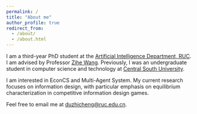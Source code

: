 ```yaml
---
permalink: /
title: "About me"
author_profile: true
redirect_from: 
  - /about/
  - /about.html
---
```


I am a third-year PhD student at the [Artificial Intelligence Department, RUC](http://ai.ruc.edu.cn/).
I am advised by Professor [Zihe Wang](https://gsai.ruc.edu.cn/wangzihe).
Previously, I was an undergraduate student in computer science and technology at [Central South University](https://cse.csu.edu.cn/).

I am interested in EconCS and Multi-Agent System. 
My current research focuses on information design, with particular emphasis on equilibrium characterization in competitive information design games.

Feel free to email me at duzhicheng@ruc.edu.cn.
